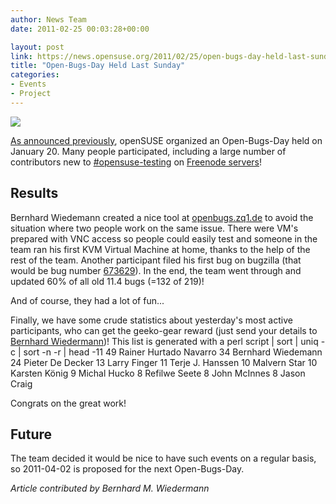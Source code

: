 ```yaml
---
author: News Team
date: 2011-02-25 00:03:28+00:00

layout: post
link: https://news.opensuse.org/2011/02/25/open-bugs-day-held-last-sunday/
title: "Open-Bugs-Day Held Last Sunday"
categories:
- Events
- Project
---
```



![](http://counter.opensuse.org/)


[As announced previously](https://news.opensuse.org/2011/02/16/open-bugs-day-on-sunday-the-20th-of-february/), openSUSE organized an Open-Bugs-Day held on January 20. Many people participated, including a large number of contributors new to [#opensuse-testing](irc://irc.freenode.net/opensuse-testing) on [Freenode servers](http://freenode.net/)!



## Results


Bernhard Wiedemann created a nice tool at [openbugs.zq1.de](http://openbugs.zq1.de/) to avoid the situation where two people work on the same issue. There were VM's prepared with VNC access so people could easily test and someone in the team ran his first KVM Virtual Machine at home, thanks to the help of the rest of the team. Another participant filed his first bug on bugzilla (that would be bug number [673629](https://bugzilla.novell.com/show_bug.cgi?id=673629)). In the end, the team went through and updated 60% of all old 11.4 bugs (=132 of 219)!



And of course, they had a lot of fun...



Finally, we have some crude statistics about yesterday's most active participants, who can get the geeko-gear reward (just send your details to [Bernhard Wiedermann](http://en.opensuse.org/User:Bmwiedemann))!
This list is generated with a perl script | sort | uniq -c | sort -n -r | head -11
     49 Rainer Hurtado Navarro
     34 Bernhard Wiedemann
     24 Pieter De Decker
     13 Larry Finger
     11 Terje J. Hanssen
     10 Malvern Star
     10 Karsten König
      9 Michal Hucko
      8 Refilwe Seete
      8 John McInnes
      8 Jason Craig



Congrats on the great work!



## Future


The team decided it would be nice to have such events on a regular basis, so 2011-04-02 is proposed for the next Open-Bugs-Day.

_Article contributed by Bernhard M. Wiedermann_		
